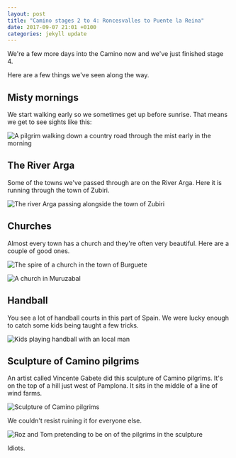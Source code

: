 ```yaml
---
layout: post
title: "Camino stages 2 to 4: Roncesvalles to Puente la Reina"
date: 2017-09-07 21:01 +0100
categories: jekyll update
---
```


We're a few more days into the Camino now and we've just finished stage 4.

Here are a few things we've seen along the way.

## Misty mornings

We start walking early so we sometimes get up before sunrise. That means we get to see sights like this:

![A pilgrim walking down a country road through the mist early in the morning](https://github.com/tombye/trexit/raw/gh-pages/assets/images/misty-morning.jpg)

## The River Arga

Some of the towns we've passed through are on the River Arga. Here it is running through the town of Zubiri.

![The river Arga passing alongside the town of Zubiri](https://github.com/tombye/trexit/raw/gh-pages/assets/images/river-arga-next-to-zubiri.jpg)

## Churches

Almost every town has a church and they're often very beautiful. Here are a couple of good ones.

![The spire of a church in the town of Burguete](https://github.com/tombye/trexit/raw/gh-pages/assets/images/church-in-burguete.jpg)

![A church in Muruzabal](https://github.com/tombye/trexit/raw/gh-pages/assets/images/church-in-muruzabal.jpg)

## Handball

You see a lot of handball courts in this part of Spain. We were lucky enough to catch some kids being taught a few tricks.

![Kids playing handball with an local man](https://github.com/tombye/trexit/raw/gh-pages/assets/images/kids-and-man-playing-handball.jpg)

## Sculpture of Camino pilgrims

An artist called Vincente Gabete did this sculpture of Camino pilgrims. It's on the top of a hill just west of Pamplona. It sits in the middle of a line of wind farms.

![Sculpture of Camino pilgrims](https://github.com/tombye/trexit/raw/gh-pages/assets/images/sculpture-of-camino-pilgrims.jpg)

We couldn't resist ruining it for everyone else. 

![Roz and Tom pretending to be on of the pilgrims in the sculpture](https://github.com/tombye/trexit/raw/gh-pages/assets/images/pilgrims-sculpture-spoof.jpg)

Idiots.
